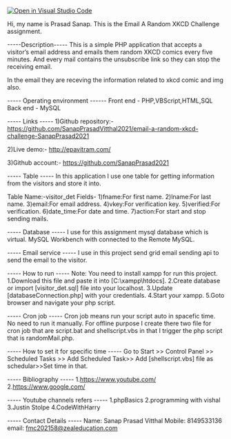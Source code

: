 [![Open in Visual Studio Code](https://classroom.github.com/assets/open-in-vscode-f059dc9a6f8d3a56e377f745f24479a46679e63a5d9fe6f495e02850cd0d8118.svg)](https://classroom.github.com/online_ide?assignment_repo_id=6625827&assignment_repo_type=AssignmentRepo)

Hi, my name is Prasad Sanap.
This is the Email A Random XKCD Challenge assignment.

-----Description-----
This is a simple PHP application that accepts a visitor’s email address and emails them random XKCD comics every five minutes. And every mail contains the unsubscribe link so they can stop the receiving email.

In the email they are receving the information related to xkcd comic and img also.

----- Operating environment ------
Front end - PHP,VBScript,HTML,SQL
Back end - MySQL


----- Links -----
1)Github repository:-
https://github.com/SanapPrasadVitthal2021/email-a-random-xkcd-challenge-SanapPrasad2021

2)Live demo:-
http://epavitram.com/

3)Github account:-
https://github.com/SanapPrasad2021


----- Table -----
In this application I use one table for getting information from the visitors and store it into.
 
Table Name:-visitor_det
Fields- 1)fname:For first name.
        2)lname:For last name.
        3)email:For email address.
        4)vkey:For verification key.
        5)verified:For verification.
        6)date_time:For date and time.
        7)action:For start and stop sending mails.

----- Database -----
I use for this assignment mysql database which is virtual.
MySQL Workbench with connected to the Remote MySQL.


----- Email service -----
I use in this project send grid email sending api to send the email to the visitor.




----- How to run -----
Note: You need to install xampp for run this project.
1.Download this file and paste it into [C:\xampp\htdocs].
2.Create database or import [visitor_det.sql] file into your localhost.
3.Update [databaseConnection.php] with your credentials.
4.Start your xampp.
5.Goto browser and navigate your php script.


----- Cron job -----
Cron job means run your script auto in spacefic time. No need to run it manually.
For offline purpose I create there two file for cron job that are script.bat and shellscript.vbs in that I trigger the php script that is randomMail.php.

----- How to set it for specific time -----
Go to Start >> Control Panel >> Scheduled Tasks >> Add Scheduled Task>>
Add [shellscript.vbs] file as schedular>>Set time in that.

----- Bibliography -----
1.https://www.youtube.com/
2.https://www.google.com/

----- Youtube channels refers -----
1.phpBasics
2.programming with vishal
3.Justin Stolpe
4.CodeWithHarry


----- Contact Details -----
Name: Sanap Prasad Vitthal
Mobile: 8149533136
email: fmc202158@zealeducation.com


